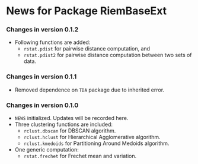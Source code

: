 # News for Package RiemBaseExt

### Changes in version 0.1.2
  * Following functions are added:
    - `rstat.pdist` for pairwise distance computation, and
    - `rstat.pdist2` for pairwise distance computation between two sets of data.

### Changes in version 0.1.1
  * Removed dependence on `TDA` package due to inherited error.
  
### Changes in version 0.1.0
  * `NEWS` initialized. Updates will be recorded here.
  * Three clustering functions are included:
    - `rclust.dbscan` for DBSCAN algorithm.
    - `rclust.hclust` for Hierarchical Agglomerative algorithm.
    - `rclust.kmedoids` for Partitioning Around Medoids algorithm.
  * One generic computation:
    - `rstat.frechet` for Frechet mean and variation.